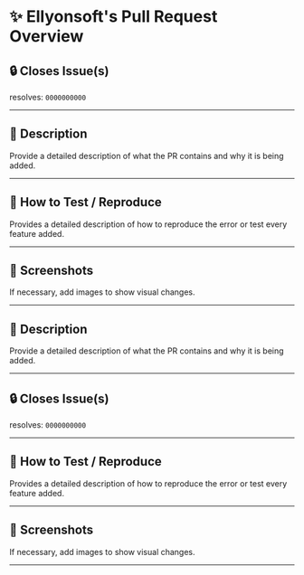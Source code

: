 # **✨ Ellyonsoft's Pull Request Overview**

## **🔒 Closes Issue(s)**

resolves: `0000000000`

---

## **📝 Description**

Provide a detailed description of what the PR contains and why it is being added.

---

## **🚀 How to Test / Reproduce**

Provides a detailed description of how to reproduce the error or test every feature added.

---

## **📸 Screenshots**

If necessary, add images to show visual changes.

---

## **📝 Description**

Provide a detailed description of what the PR contains and why it is being added.

---

## **🔒 Closes Issue(s)**

resolves: `0000000000`

---

## **🚀 How to Test / Reproduce**

Provides a detailed description of how to reproduce the error or test every feature added.

---

## **📸 Screenshots**

If necessary, add images to show visual changes.

---
